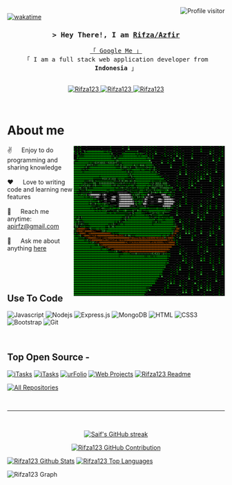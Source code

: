 <!--
<h2 align="center">
  Welcome to Rifza123 World!
  <img src="https://media.giphy.com/media/hvRJCLFzcasrR4ia7z/giphy.gif" width="28">
</h2>
-->

<!--
<p align="center">
  <a href="https://github.com/Rifza123"><img src="https://readme-typing-svg.herokuapp.com/?lines=Self%20Taught%20Programmer;Front%20End%20Developer;1.5%2B%20years%20of%20coding%20experience;Always%20learning%20new%20things&center=true&width=380&height=45"></a>
</p>

 -->

<a href="https://komarev.com/ghpvc/?username=Rifza123">
  <img align="right" src="https://komarev.com/ghpvc/?username=Rifza123&label=Visitors&color=0e75b6&style=flat" alt="Profile visitor" />
</a>


[![wakatime](https://wakatime.com/badge/user/eebb3dd8-d9b2-40de-9b88-6fd6cac99dbc.svg)](https://wakatime.com/@eebb3dd8-d9b2-40de-9b88-6fd6cac99dbc)

<!-- Intro  -->
<h3 align="center">
        <samp>&gt; Hey There!, I am
                <b><a target="_blank" href="https://Rifza123.com">Rifza/Azfir</a></b>
        </samp>
</h3>


<p align="center"> 
  <samp>
    <a href="https://www.google.com/search?q=Rifza me">「 Google Me 」</a>
    <br>
    「 I am a full stack web application developer from <b>Indonesia</b> 」
    <br>
    <br>
  </samp>
</p>

<p align="center">
 <a href="https://rifza.me" target="blank">
  <img src="https://img.shields.io/badge/Website-DC143C?style=for-the-badge&logo=medium&logoColor=white" alt="Rifza123" />
 </a>
 <a href="https://youtube.com/@rifza?si=Kx8eIF7D8Tpr6vfV" target="_blank">
  <img src="https://img.shields.io/youtube/channel/views/UCEyVimXfcw-vL3TLSNxlyRQ" alt="Rifza123" />
 </a> 
 <a href="https://instagram.com/rifza.p.p" target="_blank">
  <img src="https://img.shields.io/badge/Instagram-fe4164?style=for-the-badge&logo=instagram&logoColor=white" alt="Rifza123" />
 </a> 
</p>
<br />

<!-- About Section -->
 # About me
 
<p>
 <img align="right" width="350" src="/assets/programmer.gif" alt="Coding gif" />
  
 ✌️ &emsp; Enjoy to do programming and sharing knowledge <br/><br/>
 ❤️ &emsp; Love to writing code and learning new features<br/><br/>
 📧 &emsp; Reach me anytime: apirfz@gmail.com<br/><br/>
 💬 &emsp; Ask me about anything [here](https://github.com/Rifza123/Rifza123/issues)

</p>

<br/>
<br/>
<br/>

## Use To Code

![Javascript](https://img.shields.io/badge/Javascript-F0DB4F?style=for-the-badge&labelColor=black&logo=javascript&logoColor=F0DB4F)
![Nodejs](https://img.shields.io/badge/Nodejs-3C873A?style=for-the-badge&labelColor=black&logo=node.js&logoColor=3C873A)
![Express.js](https://img.shields.io/badge/Express.js-000000?style=for-the-badge&logo=express&logoColor=white)
![MongoDB](https://img.shields.io/badge/MongoDB-4EA94B?style=for-the-badge&logo=mongodb&logoColor=white)
![HTML](https://img.shields.io/badge/HTML5-E34F26?style=for-the-badge&logo=html5&logoColor=white)
![CSS3](https://img.shields.io/badge/CSS3-1572B6?style=for-the-badge&logo=css3&logoColor=white)
![Bootstrap](https://img.shields.io/badge/Bootstrap-563D7C?style=for-the-badge&logo=bootstrap&logoColor=white)
![Git](https://img.shields.io/badge/Git-F05032?style=for-the-badge&logo=git&logoColor=white)

<br/>

## Top Open Source -
[![iTasks](https://github-readme-stats.vercel.app/api/pin/?username=Rifza123&repo=Experimental-Bell&border_color=7F3FBF&bg_color=0D1117&title_color=C9D1D9&text_color=8B949E&icon_color=7F3FBF)](https://github.com/Rifza123/Experimental-Bell)
[![iTasks](https://github-readme-stats.vercel.app/api/pin/?username=Rifza123&repo=XilverMoods-MD&border_color=7F3FBF&bg_color=0D1117&title_color=C9D1D9&text_color=8B949E&icon_color=7F3FBF)](https://github.com/Rifza123/XilverMoods-MD)
[![urFolio](https://github-readme-stats.vercel.app/api/pin/?username=Rifza123&repo=XMoods_Yourself-FINAL&border_color=7F3FBF&bg_color=0D1117&title_color=C9D1D9&text_color=8B949E&icon_color=7F3FBF)](https://github.com/Rifza123/XMoods_Yourself-FINAL)
[![Web Projects](https://github-readme-stats.vercel.app/api/pin/?username=Rifza123&repo=ThunderXM_Multi-Device&border_color=7F3FBF&bg_color=0D1117&title_color=C9D1D9&text_color=8B949E&icon_color=7F3FBF)](https://github.com/Rifza123/ThunderXM_Multi-Device)
[![Rifza123 Readme](https://github-readme-stats.vercel.app/api/pin/?username=Rifza123&repo=Rifza123&border_color=7F3FBF&bg_color=0D1117&title_color=C9D1D9&text_color=8B949E&icon_color=7F3FBF)](https://github.com/Rifza123/Rifza123)

<p align="left">
  <a href="https://github.com/Rifza123?tab=repositories" target="_blank"><img alt="All Repositories" title="All Repositories" src="https://img.shields.io/badge/-All%20Repos-2962FF?style=for-the-badge&logo=koding&logoColor=white"/></a>
</p>

<br/>
<hr/>
<br/>

<p align="center">
  <a href="https://github.com/Rifza123">
    <img src="https://github-readme-streak-stats.herokuapp.com/?user=Rifza123&theme=radical&border=7F3FBF&background=0D1117" alt="Saif's GitHub streak"/>
  </a>
</p>

<p align="center">
  <a href="https://github.com/Rifza123">
    <img src="https://github-profile-summary-cards.vercel.app/api/cards/profile-details?username=Rifza123&theme=radical" alt="Rifza123 GitHub Contribution"/>
  </a>
</p>

<a> 
    <a href="https://github.com/Rifza123"><img alt="Rifza123 Github Stats" src="https://denvercoder1-github-readme-stats.vercel.app/api?username=Rifza123&show_icons=true&count_private=true&theme=react&border_color=7F3FBF&bg_color=0D1117&title_color=F85D7F&icon_color=F8D866" height="192px" width="49.5%"/></a>
  <a href="https://github.com/Rifza123"><img alt="Rifza123 Top Languages" src="https://denvercoder1-github-readme-stats.vercel.app/api/top-langs/?username=Rifza123&langs_count=8&layout=compact&theme=react&border_color=7F3FBF&bg_color=0D1117&title_color=F85D7F&icon_color=F8D866" height="192px" width="49.5%"/></a>
  <br/>
</a>


![Rifza123 Graph](https://github-readme-activity-graph.vercel.app/graph?username=Rifza123&custom_title=Rifza123%20GitHub%20Activity%20Graph&bg_color=0D1117&color=7F3FBF&line=7F3FBF&point=7F3FBF&area_color=FFFFFF&title_color=FFFFFF&area=true)
